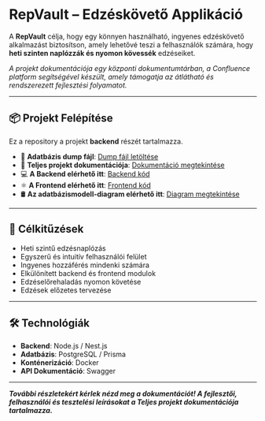 # RepVault – Edzéskövető Applikáció

A **RepVault** célja, hogy egy könnyen használható, ingyenes edzéskövető alkalmazást biztosítson, amely lehetővé teszi a felhasználók számára, hogy **heti szinten naplózzák és nyomon kövessék** edzéseiket.

_A projekt dokumentációja egy központi dokumentumtárban, a Confluence platform segítségével készült, amely támogatja az átlátható és rendszerezett fejlesztési folyamatot._

---

## 📦 Projekt Felépítése

Ez a repository a projekt **backend** részét tartalmazza.

- 📄 **Adatbázis dump fájl**: [Dump fájl letöltése](https://github.com/Almos-Pal/Vizsgaremek-Backend/blob/main/repvault.sql)  
- 📘 **Teljes projekt dokumentációja**: [Dokumentáció megtekintése](https://github.com/Almos-Pal/Vizsgaremek-Backend/blob/main/repVaultDokumentacio.pdf)  
- 💻 **A Backend elérhető itt**: [Backend kód](https://github.com/Almos-Pal/Vizsgaremek-Backend)  
- ⚛ **A Frontend elérhető itt**: [Frontend kód](https://github.com/Almos-Pal/Vizsgaremek-Frontend)  
- 🛢️ **Az adatbázismodell-diagram elérhető itt**: [Diagram megtekintése](https://github.com/Almos-Pal/Vizsgaremek-Backend/tree/main/repVault_db_erd.png)



---

## 🚀 Célkitűzések

- Heti szintű edzésnaplózás
- Egyszerű és intuitív felhasználói felület
- Ingyenes hozzáférés mindenki számára
- Elkülönített backend és frontend modulok
- Edzéselőrehaladás nyomon követése
- Edzések előzetes tervezése

---

## 🛠️ Technológiák

- **Backend**: Node.js / Nest.js
- **Adatbázis**: PostgreSQL / Prisma
- **Konténerizáció**: Docker
- **API Dokumentáció**: Swagger

---


_**További részletekért kérlek nézd meg a dokumentációt! A fejlesztői, felhasználói és tesztelési leírásokat a Teljes projekt dokumentációja tartalmazza.**_

